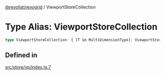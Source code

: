 [@revolist/revogrid](README.md) / ViewportStoreCollection

# Type Alias: ViewportStoreCollection

```ts
type ViewportStoreCollection: { [T in MultiDimensionType]: ViewportStore };
```

## Defined in

[src/store/vp/index.ts:7](https://github.com/revolist/revogrid/blob/08f5cc514b9bc1666dd85d20f560c0e9b7c7af14/src/store/vp/index.ts#L7)
